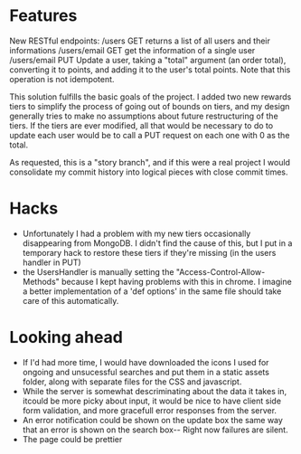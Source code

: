 # Features
New RESTful endpoints:
    /users             GET       returns a list of all users and their informations
    /users/email       GET       get the information of a single user
    /users/email       PUT       Update a user, taking a "total" argument (an order total), converting it to points, and adding it
                                 to the user's total points. Note that this operation is not idempotent.

This solution fulfills the basic goals of the project. I added two new rewards tiers to simplify the process of going out of bounds on tiers, and my design generally tries to make no assumptions about future restructuring of the tiers. If the tiers are ever modified, all that would be necessary to do to update each user would be to call a PUT request on each one with 0 as the total.

As requested, this is a "story branch", and if this were a real project I would consolidate my commit history into logical pieces with close commit times.

# Hacks
* Unfortunately I had a problem with my new tiers occasionally disappearing from MongoDB. I didn't find the cause of this, but I put in a temporary hack to restore these tiers if they're missing (in the users handler in PUT)
* the UsersHandler is manually setting the "Access-Control-Allow-Methods" because I kept having problems with this in chrome. I imagine a better implementation of a 'def options' in the same file should take care of this automatically.

# Looking ahead
* If I'd had more time, I would have downloaded the icons I used for ongoing and unsucessful searches and put them in a static assets folder, along with separate files for the CSS and javascript.
* While the server is somewhat descriminating about the data it takes in, itcould be more picky about input, it would be nice to have client side form validation, and more gracefull error responses from the server.
* An error notification could be shown on the update box the same way that an error is shown on the search box-- Right now failures are silent.
* The page could be prettier
